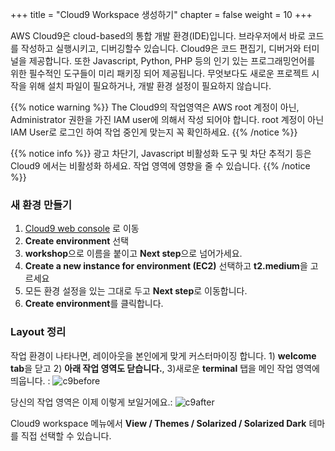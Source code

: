 +++
title = "Cloud9 Workspace 생성하기"
chapter = false
weight = 10
+++

AWS Cloud9은 cloud-based의 통합 개발 환경(IDE)입니다. 브라우저에서 바로 코드를 작성하고 실행시키고, 디버깅할수 있습니다. 
Cloud9은 코드 편집기, 디버거와 터미널을 제공합니다. 또한 Javascript, Python, PHP 등의 인기 있는 프로그래밍언어를 위한 필수적인 도구들이 미리 패키징 되어 제공됩니다. 무엇보다도 새로운 프로젝트 시작을 위해 설치 파일이 필요하거나, 개발 환경 설정이 필요하지 않습니다.


{{% notice warning %}}
The Cloud9의 작업영역은 AWS root 계정이 아닌, Administrator 권한을 가진 IAM user에 의해서 작성 되어야 합니다. root 계정이 아닌 IAM User로 로그인 하여 작업 중인게 맞는지 꼭 확인하세요.
{{% /notice %}}

{{% notice info %}}
광고 차단기, Javascript 비활성화 도구 및 차단 추적기 등은 Cloud9 에서는 비활성화 하세요. 작업 영역에 영향을 줄 수 있습니다.
{{% /notice %}}

### 새 환경 만들기

1. [Cloud9 web console](https://us-east-1.console.aws.amazon.com/cloud9/home?region=us-east-1) 로 이동
1. **Create environment** 선택
1. **workshop**으로 이름을 붙이고 **Next step**으로 넘어가세요.
1. **Create a new instance for environment (EC2)** 선택하고 **t2.medium**을 고르세요
2. 모든 환경 설정을 있는 그대로 두고 **Next step**로 이동합니다.
3. **Create environment**를 클릭합니다.

### Layout 정리

작업 환경이 나타나면, 레이아웃을 본인에게 맞게 커스터마이징 합니다.  1) **welcome tab**을 닫고 2) **아래 작업 영역도 닫습니다.**, 3)새로운 **terminal** 탭을 메인 작업 영역에 띄웁니다.  :
![c9before](/images/c9before.png)

당신의 작업 영역은 이제 이렇게 보일거에요.:
![c9after](/images/c9after.png)

Cloud9 workspace 메뉴에서 **View / Themes / Solarized / Solarized Dark** 테마를 직접 선택할 수 있습니다.
